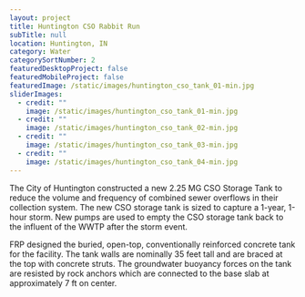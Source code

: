 ```yaml
---
layout: project
title: Huntington CSO Rabbit Run
subTitle: null
location: Huntington, IN
category: Water
categorySortNumber: 2
featuredDesktopProject: false
featuredMobileProject: false
featuredImage: /static/images/huntington_cso_tank_01-min.jpg
sliderImages:
  - credit: ""
    image: /static/images/huntington_cso_tank_01-min.jpg
  - credit: ""
    image: /static/images/huntington_cso_tank_02-min.jpg
  - credit: ""
    image: /static/images/huntington_cso_tank_03-min.jpg
  - credit: ""
    image: /static/images/huntington_cso_tank_04-min.jpg
---
```

The City of Huntington constructed a new 2.25 MG CSO Storage Tank to reduce the volume and frequency of combined sewer overflows in their collection system. The new CSO storage tank is sized to capture a 1-year, 1-hour storm. New pumps are used to empty the CSO storage tank back to the influent of the WWTP after the storm event. 

FRP designed the buried, open-top, conventionally reinforced concrete tank for the facility.  The tank walls are nominally 35 feet tall and are braced at the top with concrete struts.   The groundwater buoyancy forces on the tank are resisted by rock anchors which are connected to the base slab at approximately 7 ft on center.

































